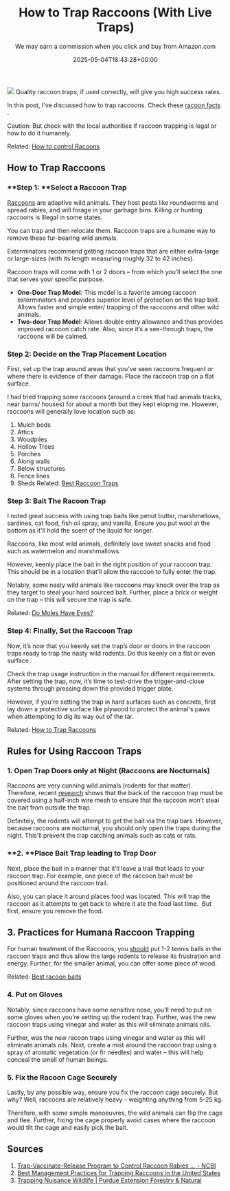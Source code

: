 ﻿---
author: We may earn a commission when you click and buy from Amazon.com
layout: post
title: How to Trap Raccoons (With Live Traps)
date: '2025-05-04T18:43:28+00:00'
categories:
- Guide
- Raccoons
tags: []
slug: /how-to-trap-raccoons/
lastmod: 2025-05-07T12:21:28+03:00
---

![](/assets/img/img/)
Quality raccoon traps, if used correctly, will give you high success rates.

In this post, I've discussed how to trap raccoons. Check these
[racoon facts](https://pestpolicy.com/raccoon-facts/)
.

Caution: But check with the local authorities if raccoon trapping is legal or how to do it humanely.

Related:
[How to control Racoons](https://pestpolicy.com/how-to-get-rid-of-raccoons/)
## How to Trap Raccoons
### **Step 1: **Select a Raccoon Trap
[Raccoons](https://www.esf.edu/aec/adks/mammals/raccoon.htm)
are adaptive wild animals. They host pests like roundworms and spread rabies, and will forage in your garbage bins. Killing or hunting raccoons is illegal in some states.

You can trap and then relocate them. Raccoon traps are a humane way to remove these fur-bearing wild animals.

Exterminators recommend getting raccoon traps that are either extra-large or large-sizes (with its length measuring roughly 32 to 42 inches).

Raccoon traps will come with 1 or 2 doors – from which you’ll select the one that serves your specific purpose.
- **One-Door Trap Model**: This model is a favorite among raccoon exterminators and provides superior level of protection on the trap bait. Allows faster and simple enter/ trapping of the raccoons and other wild animals.
- **Two-door Trap Model**: Allows double entry allowance and thus provides improved raccoon catch rate. Also, since it’s a see-through traps, the raccoons will be calmed.
### Step 2: Decide on the Trap Placement Location
First, set up the trap around areas that you've seen raccoons frequent or where there is evidence of their damage. Place the raccoon trap on a flat surface.

I had tried trapping some raccoons (around a creek that had animals tracks, near barns/ houses) for about a month but they kept eloping me. However, raccoons will generally love location such as:
1. Mulch beds
2. Attics
3. Woodpiles
4. Hollow Trees
5. Porches
6. Along walls
7. Below structures
8. Fence lines
9. Sheds
Related:
[Best Raccoon Traps](https://pestpolicy.com/best-raccoon-traps/)
### Step 3: Bait The Racoon Trap
I noted great success with using trap baits like penut butter, marshmellows, sardines, cat food, fish oil spray, and vanilla. Ensure you put wool at the bottom as it'll hold the scent of the liquid for longer.

Raccoons, like most wild animals, definitely love sweet snacks and food such as watermelon and marshmallows.

However, keenly place the bait in the right position of your raccoon trap. This should be in a location that’ll allow the raccoon to fully enter the trap.

Notably, some nasty wild animals like raccoons may knock over the trap as they target to steal your hard sourced bait. Further, place a brick or weight on the trap – this will secure the trap is safe.

Related:
[Do Moles Have Eyes?](https://pestpolicy.com/do-moles-have-eyes/)
### Step 4: Finally, Set the Raccoon Trap
Now, it’s now that you keenly set the trap’s door or doors in the raccoon traps ready to trap the nasty wild rodents. Do this keenly on a flat or even surface.

Check the trap usage instruction in the manual for different requirements. After setting the trap, now, it’s time to test-drive the trigger-and-close systems through pressing down the provided trigger plate.

However, if you're setting the trap in hard surfaces such as concrete, first lay down a protective surface like plywood to protect the animal's paws when attempting to dig its way out of the tar.

Related:
[How to Trap Raccoons](https://pestpolicy.com/how-to-trap-raccoons/)
## Rules for Using Raccoon Traps
### **1. Open Trap Doors only at Night (Raccoons are Nocturnals)**
Raccoons are very cunning wild animals (rodents for that matter). Therefore, recent
[research](http://ipm.ucanr.edu/PMG/PESTNOTES/pn74116.html)
shows that the back of the raccoon trap must be covered using a half-inch wire mesh to ensure that the raccoon won’t steal the bait from outside the trap.

Definitely, the rodents will attempt to get the bait via the trap bars. However, because raccoons are nocturnal, you should only open the traps during the night. This'll prevent the trap catching animals such as cats or rats.
### **2. **Place Bait Trap leading to Trap Door
Next, place the bait in a manner that it’ll leave a trail that leads to your raccoon trap. For example, one piece of the raccoon bait must be positioned around the raccoon trail.

Also, you can place it around places food was located. This will trap the raccoon as it attempts to get back to where it ate the food last time.  But first, ensure you remove the food.
## 3. Practices for Humana Raccoon Trapping
For human treatment of the Raccoons, you
[should](http://wdfw.wa.gov/living/nuisance/trapping.html)
put 1-2 tennis balls in the raccoon traps and thus allow the large rodents to release its frustration and energy. Further, for the smaller animal, you can offer some piece of wood.

Related:
[Best racoon baits](https://pestpolicy.com/raccoon-baits/)
### 4. Put on Gloves
Notably, since raccoons have some sensitive nose, you’ll need to put on some gloves when you’re setting up the rodent trap. Further, was the new raccoon traps using vinegar and water as this will eliminate animals oils.

Further, was the new racoon traps using vinegar and water as this will eliminate animals oils. Next, create a mist around the raccoon trap using a spray of aromatic vegetation (or fir needles) and water – this will help conceal the smell of human beings.
### 5. Fix the Racoon Cage Securely
Lastly, by any possible way, ensure you fix the raccoon cage securely. But why? Well, raccoons are relatively heavy – weighting anything from 5-25 kg.

Therefore, with some simple manoeuvres, the wild animals can flip the cage and flee. Further, fixing the cage properly avoid cases where the raccoon would tilt the cage and easily pick the bait.
## **Sources**
1. [Trap-Vaccinate-Release Program to Control Raccoon Rabies ... - NCBI](https://www.ncbi.nlm.nih.gov/pmc/articles/PMC3376792/)
2. [Best Management Practices for Trapping Raccoons in the United States](https://www.dec.ny.gov/docs/wildlife_pdf/trapbmpsraccoon.pdf)
3. [Trapping Nuisance Wildlife | Purdue Extension Forestry & Natural](https://pestpolicy.com/)